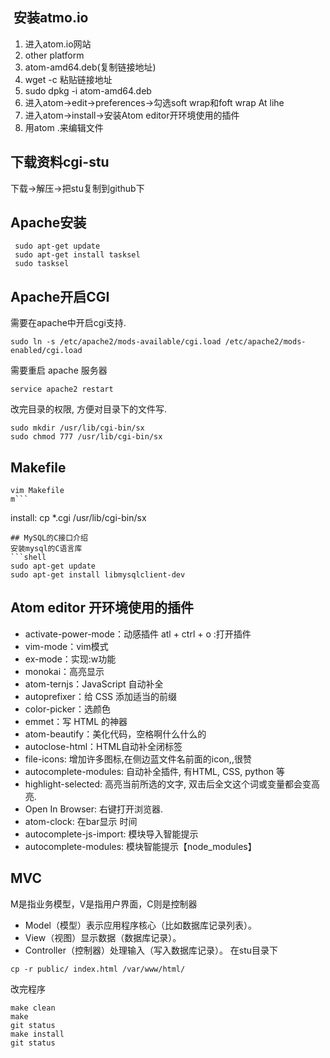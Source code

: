 ##  安装atmo.io
1. 进入atom.io网站
2. other platform
3. atom-amd64.deb(复制链接地址)
4. wget -c 粘贴链接地址
5. sudo dpkg -i atom-amd64.deb
6. 进入atom->edit->preferences->勾选soft wrap和foft wrap At lihe
7. 进入atom->install->安装Atom editor开环境使用的插件
8. 用atom .来编辑文件
## 下载资料cgi-stu
下载->解压->把stu复制到github下
## Apache安装
```shell
 sudo apt-get update
 sudo apt-get install tasksel
 sudo tasksel
```
## Apache开启CGI

需要在apache中开启cgi支持.
```shell
sudo ln -s /etc/apache2/mods-available/cgi.load /etc/apache2/mods-enabled/cgi.load
```
需要重启 apache 服务器
```shell
service apache2 restart
```
改完目录的权限, 方便对目录下的文件写.
```shell
sudo mkdir /usr/lib/cgi-bin/sx
sudo chmod 777 /usr/lib/cgi-bin/sx
```
## Makefile
```shell
vim Makefile
m```
```
install:
	cp *.cgi /usr/lib/cgi-bin/sx
```
## MySQL的C接口介绍
安装mysql的C语言库
```shell
sudo apt-get update
sudo apt-get install libmysqlclient-dev
```
## Atom editor 开环境使用的插件
* activate-power-mode：动感插件 atl + ctrl + o :打开插件
* vim-mode：vim模式
* ex-mode：实现:w功能
* monokai：高亮显示
* atom-ternjs：JavaScript 自动补全
* autoprefixer：给 CSS 添加适当的前缀
* color-picker：选颜色
* emmet：写 HTML 的神器
* atom-beautify：美化代码，空格啊什么什么的
* autoclose-html：HTML自动补全闭标签
* file-icons: 增加许多图标,在侧边蓝文件名前面的icon,,很赞
* autocomplete-modules: 自动补全插件, 有HTML, CSS, python 等
* highlight-selected: 高亮当前所选的文字, 双击后全文这个词或变量都会变高亮.
* Open In Browser: 右键打开浏览器.
* atom-clock: 在bar显示 时间
* autocomplete-js-import: 模块导入智能提示
* autocomplete-modules: 模块智能提示【node_modules】
## MVC
M是指业务模型，V是指用户界面，C则是控制器
* Model（模型）表示应用程序核心（比如数据库记录列表）。
* View（视图）显示数据（数据库记录）。
* Controller（控制器）处理输入（写入数据库记录）。
在stu目录下
```shell
cp -r public/ index.html /var/www/html/
```
改完程序
```shell
make clean
make 
git status
make install
git status
```













   
